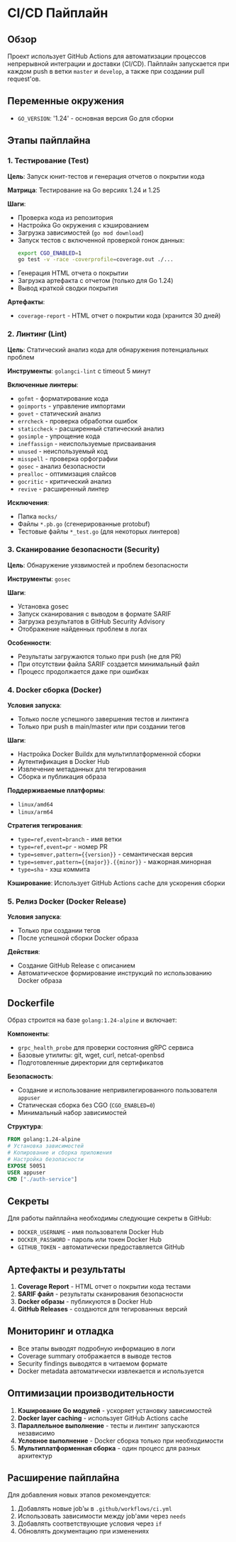 # CI/CD Пайплайн

## Обзор

Проект использует GitHub Actions для автоматизации процессов непрерывной интеграции и доставки (CI/CD). Пайплайн запускается при каждом push в ветки `master` и `develop`, а также при создании pull request'ов.

## Переменные окружения

- `GO_VERSION`: '1.24' - основная версия Go для сборки

## Этапы пайплайна

### 1. Тестирование (Test)

**Цель**: Запуск юнит-тестов и генерация отчетов о покрытии кода

**Матрица**: Тестирование на Go версиях 1.24 и 1.25

**Шаги**:
- Проверка кода из репозитория
- Настройка Go окружения с кэшированием
- Загрузка зависимостей (`go mod download`)
- Запуск тестов с включенной проверкой гонок данных:
  ```bash
  export CGO_ENABLED=1
  go test -v -race -coverprofile=coverage.out ./...
  ```
- Генерация HTML отчета о покрытии
- Загрузка артефакта с отчетом (только для Go 1.24)
- Вывод краткой сводки покрытия

**Артефакты**: 
- `coverage-report` - HTML отчет о покрытии кода (хранится 30 дней)

### 2. Линтинг (Lint)

**Цель**: Статический анализ кода для обнаружения потенциальных проблем

**Инструменты**: `golangci-lint` с timeout 5 минут

**Включенные линтеры**:
- `gofmt` - форматирование кода
- `goimports` - управление импортами
- `govet` - статический анализ
- `errcheck` - проверка обработки ошибок
- `staticcheck` - расширенный статический анализ
- `gosimple` - упрощение кода
- `ineffassign` - неиспользуемые присваивания
- `unused` - неиспользуемый код
- `misspell` - проверка орфографии
- `gosec` - анализ безопасности
- `prealloc` - оптимизация слайсов
- `gocritic` - критический анализ
- `revive` - расширенный линтер

**Исключения**:
- Папка `mocks/`
- Файлы `*.pb.go` (сгенерированные protobuf)
- Тестовые файлы `*_test.go` (для некоторых линтеров)

### 3. Сканирование безопасности (Security)

**Цель**: Обнаружение уязвимостей и проблем безопасности

**Инструменты**: `gosec`

**Шаги**:
- Установка gosec
- Запуск сканирования с выводом в формате SARIF
- Загрузка результатов в GitHub Security Advisory
- Отображение найденных проблем в логах

**Особенности**:
- Результаты загружаются только при push (не для PR)
- При отсутствии файла SARIF создается минимальный файл
- Процесс продолжается даже при ошибках

### 4. Docker сборка (Docker)

**Условия запуска**: 
- Только после успешного завершения тестов и линтинга
- Только при push в main/master или при создании тегов

**Шаги**:
- Настройка Docker Buildx для мультиплатформенной сборки
- Аутентификация в Docker Hub
- Извлечение метаданных для тегирования
- Сборка и публикация образа

**Поддерживаемые платформы**: 
- `linux/amd64`
- `linux/arm64`

**Стратегия тегирования**:
- `type=ref,event=branch` - имя ветки
- `type=ref,event=pr` - номер PR
- `type=semver,pattern={{version}}` - семантическая версия
- `type=semver,pattern={{major}}.{{minor}}` - мажорная.минорная
- `type=sha` - хэш коммита

**Кэширование**: Использует GitHub Actions cache для ускорения сборки

### 5. Релиз Docker (Docker Release)

**Условия запуска**: 
- Только при создании тегов
- После успешной сборки Docker образа

**Действия**:
- Создание GitHub Release с описанием
- Автоматическое формирование инструкций по использованию Docker образа

## Dockerfile

Образ строится на базе `golang:1.24-alpine` и включает:

**Компоненты**:
- `grpc_health_probe` для проверки состояния gRPC сервиса
- Базовые утилиты: git, wget, curl, netcat-openbsd
- Подготовленные директории для сертификатов

**Безопасность**:
- Создание и использование непривилегированного пользователя `appuser`
- Статическая сборка без CGO (`CGO_ENABLED=0`)
- Минимальный набор зависимостей

**Структура**:
```dockerfile
FROM golang:1.24-alpine
# Установка зависимостей
# Копирование и сборка приложения
# Настройка безопасности
EXPOSE 50051
USER appuser
CMD ["./auth-service"]
```

## Секреты

Для работы пайплайна необходимы следующие секреты в GitHub:

- `DOCKER_USERNAME` - имя пользователя Docker Hub
- `DOCKER_PASSWORD` - пароль или токен Docker Hub
- `GITHUB_TOKEN` - автоматически предоставляется GitHub

## Артефакты и результаты

1. **Coverage Report** - HTML отчет о покрытии кода тестами
2. **SARIF файл** - результаты сканирования безопасности
3. **Docker образы** - публикуются в Docker Hub
4. **GitHub Releases** - создаются для тегированных версий

## Мониторинг и отладка

- Все этапы выводят подробную информацию в логи
- Coverage summary отображается в выводе тестов
- Security findings выводятся в читаемом формате
- Docker metadata автоматически извлекается и используется

## Оптимизации производительности

1. **Кэширование Go модулей** - ускоряет установку зависимостей
2. **Docker layer caching** - использует GitHub Actions cache
3. **Параллельное выполнение** - тесты и линтинг запускаются независимо
4. **Условное выполнение** - Docker сборка только при необходимости
5. **Мультиплатформенная сборка** - один процесс для разных архитектур

## Расширение пайплайна

Для добавления новых этапов рекомендуется:

1. Добавлять новые job'ы в `.github/workflows/ci.yml`
2. Использовать зависимости между job'ами через `needs`
3. Добавлять соответствующие условия через `if`
4. Обновлять документацию при изменениях
